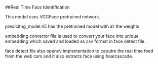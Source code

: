 ##Real Time Face Identification 

This model uses VGGFace pretrained network. 

predicitng_model.h5 has the pretrained model with all the weights 

embedding convertor file is used to convert your face into unique embedding which saved and loaded as csv format in face detect file. 

face detect file also  opencv implementation to caputre the real time feed from the web cam and it also extracts face using haarcascade.
